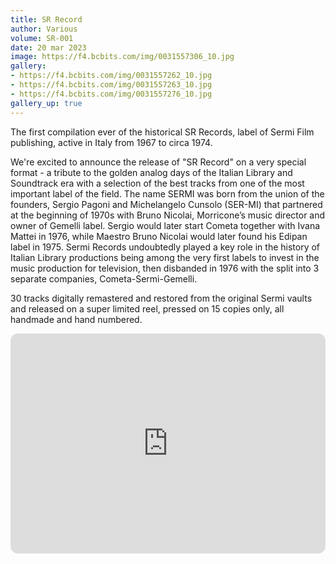 ```yaml
---
title: SR Record
author: Various
volume: SR-001
date: 20 mar 2023
image: https://f4.bcbits.com/img/0031557306_10.jpg
gallery:
- https://f4.bcbits.com/img/0031557262_10.jpg
- https://f4.bcbits.com/img/0031557263_10.jpg
- https://f4.bcbits.com/img/0031557276_10.jpg
gallery_up: true
---
```

The first compilation ever of the historical SR Records, label of Sermi Film publishing, active in Italy from 1967 to circa 1974.

We're excited to announce the release of "SR Record" on a very special format - a tribute to the golden analog days of the Italian Library and Soundtrack era with a selection of the best tracks from one of the most important label of the field. The name SERMI was born from the union of the founders, Sergio Pagoni and Michelangelo Cunsolo (SER-MI) that partnered at the beginning of 1970s with Bruno Nicolai, Morricone’s music director and owner of Gemelli label. Sergio would later start Cometa together with Ivana Mattei in 1976, while Maestro Bruno Nicolai would later found his Edipan label in 1975. Sermi Records undoubtedly played a key role in the history of Italian Library productions being among the very first labels to invest in the music production for television, then disbanded in 1976 with the split into 3 separate companies, Cometa-Sermi-Gemelli.

30 tracks digitally remastered and restored from the original Sermi vaults and released on a super limited reel, pressed on 15 copies only, all handmade and hand numbered.

<iframe style="border-radius:12px" src="https://open.spotify.com/embed/playlist/3TxZp9wBhZ9wxDp4Zs5N7b?utm_source=generator&theme=0" width="100%" height="352" frameBorder="0" allowfullscreen="" allow="autoplay; clipboard-write; encrypted-media; fullscreen; picture-in-picture" loading="lazy"></iframe>
